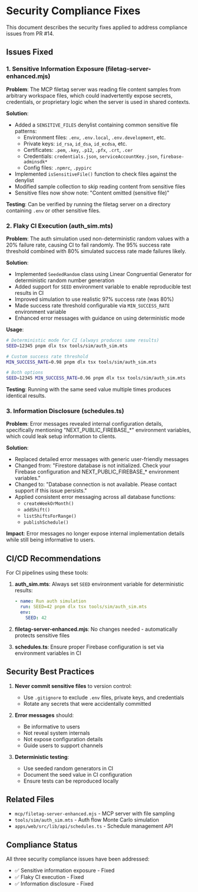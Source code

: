 # Security Compliance Fixes

This document describes the security fixes applied to address compliance issues from PR #14.

## Issues Fixed

### 1. Sensitive Information Exposure (filetag-server-enhanced.mjs)

**Problem**: The MCP filetag server was reading file content samples from arbitrary workspace files, which could inadvertently expose secrets, credentials, or proprietary logic when the server is used in shared contexts.

**Solution**: 
- Added a `SENSITIVE_FILES` denylist containing common sensitive file patterns:
  - Environment files: `.env`, `.env.local`, `.env.development`, etc.
  - Private keys: `id_rsa`, `id_dsa`, `id_ecdsa`, etc.
  - Certificates: `.pem`, `.key`, `.p12`, `.pfx`, `.crt`, `.cer`
  - Credentials: `credentials.json`, `serviceAccountKey.json`, `firebase-adminsdk*`
  - Config files: `.npmrc`, `.pypirc`
- Implemented `isSensitiveFile()` function to check files against the denylist
- Modified sample collection to skip reading content from sensitive files
- Sensitive files now show note: "Content omitted (sensitive file)"

**Testing**: Can be verified by running the filetag server on a directory containing `.env` or other sensitive files.

### 2. Flaky CI Execution (auth_sim.mts)

**Problem**: The auth simulation used non-deterministic random values with a 20% failure rate, causing CI to fail randomly. The 95% success rate threshold combined with 80% simulated success rate made failures likely.

**Solution**:
- Implemented `SeededRandom` class using Linear Congruential Generator for deterministic random number generation
- Added support for `SEED` environment variable to enable reproducible test results in CI
- Improved simulation to use realistic 97% success rate (was 80%)
- Made success rate threshold configurable via `MIN_SUCCESS_RATE` environment variable
- Enhanced error messages with guidance on using deterministic mode

**Usage**:
```bash
# Deterministic mode for CI (always produces same results)
SEED=12345 pnpm dlx tsx tools/sim/auth_sim.mts

# Custom success rate threshold
MIN_SUCCESS_RATE=0.98 pnpm dlx tsx tools/sim/auth_sim.mts

# Both options
SEED=12345 MIN_SUCCESS_RATE=0.96 pnpm dlx tsx tools/sim/auth_sim.mts
```

**Testing**: Running with the same seed value multiple times produces identical results.

### 3. Information Disclosure (schedules.ts)

**Problem**: Error messages revealed internal configuration details, specifically mentioning "NEXT_PUBLIC_FIREBASE_*" environment variables, which could leak setup information to clients.

**Solution**:
- Replaced detailed error messages with generic user-friendly messages
- Changed from: "Firestore database is not initialized. Check your Firebase configuration and NEXT_PUBLIC_FIREBASE_* environment variables."
- Changed to: "Database connection is not available. Please contact support if this issue persists."
- Applied consistent error messaging across all database functions:
  - `createWeekOrMonth()`
  - `addShift()`
  - `listShiftsForRange()`
  - `publishSchedule()`

**Impact**: Error messages no longer expose internal implementation details while still being informative to users.

## CI/CD Recommendations

For CI pipelines using these tools:

1. **auth_sim.mts**: Always set `SEED` environment variable for deterministic results:
   ```yaml
   - name: Run auth simulation
     run: SEED=42 pnpm dlx tsx tools/sim/auth_sim.mts
     env:
       SEED: 42
   ```

2. **filetag-server-enhanced.mjs**: No changes needed - automatically protects sensitive files

3. **schedules.ts**: Ensure proper Firebase configuration is set via environment variables in CI

## Security Best Practices

1. **Never commit sensitive files** to version control:
   - Use `.gitignore` to exclude `.env` files, private keys, and credentials
   - Rotate any secrets that were accidentally committed

2. **Error messages** should:
   - Be informative to users
   - Not reveal system internals
   - Not expose configuration details
   - Guide users to support channels

3. **Deterministic testing**:
   - Use seeded random generators in CI
   - Document the seed value in CI configuration
   - Ensure tests can be reproduced locally

## Related Files

- `mcp/filetag-server-enhanced.mjs` - MCP server with file sampling
- `tools/sim/auth_sim.mts` - Auth flow Monte Carlo simulation
- `apps/web/src/lib/api/schedules.ts` - Schedule management API

## Compliance Status

All three security compliance issues have been addressed:
- ✅ Sensitive information exposure - Fixed
- ✅ Flaky CI execution - Fixed
- ✅ Information disclosure - Fixed
